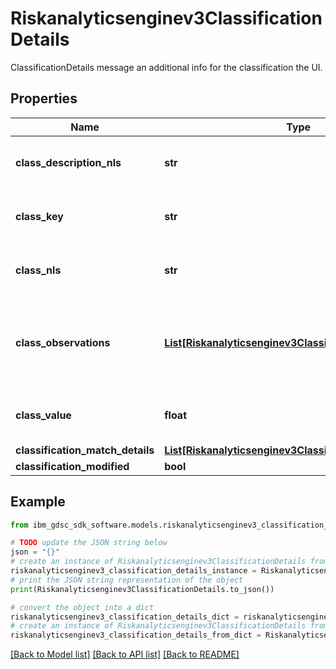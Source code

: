 # Riskanalyticsenginev3ClassificationDetails

ClassificationDetails message an additional info for the classification the UI.

## Properties

Name | Type | Description | Notes
------------ | ------------- | ------------- | -------------
**class_description_nls** | **str** | Class description for UI with translation. | [optional] 
**class_key** | **str** | Key of the classification found for this risk. | [optional] 
**class_nls** | **str** | Key of the classification found for this risk. | [optional] 
**class_observations** | [**List[Riskanalyticsenginev3ClassificationObservation]**](Riskanalyticsenginev3ClassificationObservation.md) | Classification Observation array of observations that were found for this classification. | [optional] 
**class_value** | **float** | Value of the classification found for this risk. | [optional] 
**classification_match_details** | [**List[Riskanalyticsenginev3ClassificationMatchDetails]**](Riskanalyticsenginev3ClassificationMatchDetails.md) |  | [optional] 
**classification_modified** | **bool** |  | [optional] 

## Example

```python
from ibm_gdsc_sdk_software.models.riskanalyticsenginev3_classification_details import Riskanalyticsenginev3ClassificationDetails

# TODO update the JSON string below
json = "{}"
# create an instance of Riskanalyticsenginev3ClassificationDetails from a JSON string
riskanalyticsenginev3_classification_details_instance = Riskanalyticsenginev3ClassificationDetails.from_json(json)
# print the JSON string representation of the object
print(Riskanalyticsenginev3ClassificationDetails.to_json())

# convert the object into a dict
riskanalyticsenginev3_classification_details_dict = riskanalyticsenginev3_classification_details_instance.to_dict()
# create an instance of Riskanalyticsenginev3ClassificationDetails from a dict
riskanalyticsenginev3_classification_details_from_dict = Riskanalyticsenginev3ClassificationDetails.from_dict(riskanalyticsenginev3_classification_details_dict)
```
[[Back to Model list]](../README.md#documentation-for-models) [[Back to API list]](../README.md#documentation-for-api-endpoints) [[Back to README]](../README.md)


